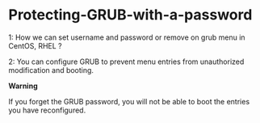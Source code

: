 # Protecting-GRUB-with-a-password

1: How we can set username and password or remove on grub menu in CentOS, RHEL ?
 

2: You can configure GRUB to prevent menu entries from unauthorized modification and booting.


**Warning**

 If you forget the GRUB password, you will not be able to boot the entries you have reconfigured.
